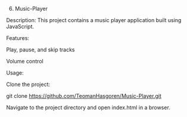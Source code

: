 6. Music-Player

Description:
This project contains a music player application built using JavaScript.

Features:

Play, pause, and skip tracks

Volume control

Usage:

Clone the project:

git clone https://github.com/TeomanHasgoren/Music-Player.git

Navigate to the project directory and open index.html in a browser.
